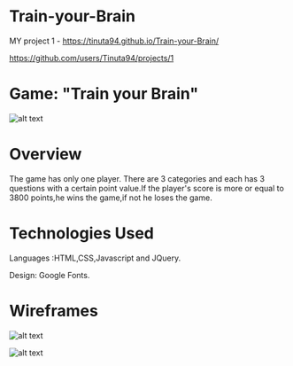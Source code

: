 # Train-your-Brain

MY  project 1 - https://tinuta94.github.io/Train-your-Brain/


https://github.com/users/Tinuta94/projects/1


 # Game: "Train your Brain"

![alt text](https://github.com/Tinuta94/project1.github.io/blob/master/Screen%20Shot%202019-08-12%20at%2010.59.33%20AM.png)

# Overview
The game has only one player.
There are 3 categories and each has 3 questions with a certain point value.If the player's score is more or equal to 3800 points,he wins the game,if not he loses the game.


# Technologies Used
Languages :HTML,CSS,Javascript and JQuery.


Design: Google Fonts.

# Wireframes
![alt text](https://github.com/Tinuta94/project1.github.io/blob/master/IMG_1779.jpg)

![alt text](https://github.com/Tinuta94/project1.github.io/blob/master/IMG_1778.jpg)
